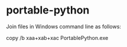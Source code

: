 # portable-python

Join files in Windows command line as follows:

copy /b xaa+xab+xac PortablePython.exe
